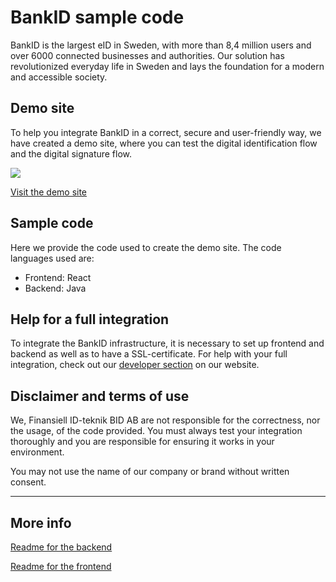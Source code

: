 # BankID sample code

BankID is the largest eID in Sweden, with more than 8,4 million users and over 6000 connected businesses and authorities. Our solution has revolutionized everyday life in Sweden and lays the foundation for a modern and accessible society.


## Demo site

To help you integrate BankID in a correct, secure and user-friendly way, we have created a demo site, where you can test the digital identification flow and the digital signature flow.

<img src="https://www.bankid.com/assets/bankid/img/github_demo.png" />

[Visit the demo site](https://www.bankid.com/demo)

## Sample code
Here we provide the code used to create the demo site. The code languages used are:
* Frontend: React
* Backend: Java


## Help for a full integration

To integrate the BankID infrastructure, it is necessary to set up frontend and backend as well as to have a SSL-certificate. For help with your full integration, check out our [developer section](https://developers.bankid.com) on our website. 

## Disclaimer and terms of use

We, Finansiell ID-teknik BID AB are not responsible for the correctness, nor the usage, of the code provided. You must always test your integration thoroughly and you are responsible for ensuring it works in your environment. 

You may not use the name of our company or brand without written consent.

---

## More info

[Readme for the backend](/server/README.md)

[Readme for the frontend](/client/README.md)
